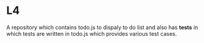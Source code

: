 # L4
A repository which contains todo.js to dispaly to do list and also has __tests__ in which tests are written in todo.js which provides various test cases.
